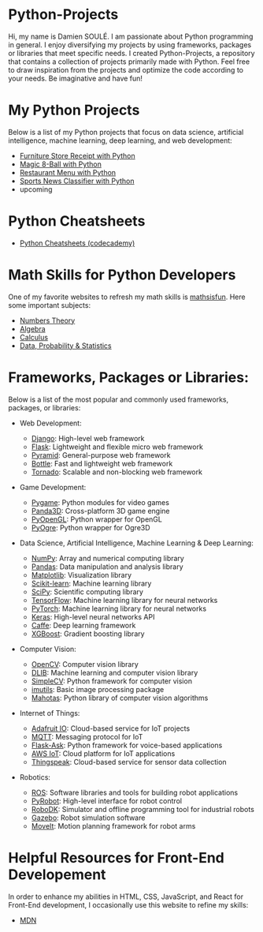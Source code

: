 # Python-Projects

Hi, my name is Damien SOULÉ. I am passionate about Python programming in general. I enjoy diversifying my projects by using frameworks, packages or libraries that meet specific needs. I created Python-Projects, a repository that contains a collection of projects primarily made with Python. Feel free to draw inspiration from the projects and optimize the code according to your needs. Be imaginative and have fun!

# My Python Projects

Below is a list of my Python projects that focus on data science, artificial intelligence, machine learning, deep learning, and web development:

- [Furniture Store Receipt with Python](https://github.com/dspydev/python-projects/tree/main/furniture-store-receipt-py)
- [Magic 8-Ball with Python](https://github.com/dspydev/python-projects/tree/main/magic-8-ball-py)
- [Restaurant Menu with Python](https://github.com/dspydev/python-projects/tree/main/restaurant-menu-py)
- [Sports News Classifier with Python](https://github.com/dspydev/python-projects/tree/main/sports-news-classifier-py)
- upcoming

# Python Cheatsheets

- [Python Cheatsheets (codecademy)](https://www.codecademy.com/resources/cheatsheets/language/python)

# Math Skills for Python Developers

One of my favorite websites to refresh my math skills is [mathsisfun](https://www.mathsisfun.com/). Here some important subjects:

- [Numbers Theory](https://www.mathsisfun.com/numbers/index.html)
- [Algebra](https://www.mathsisfun.com/algebra/index.html)
- [Calculus](https://www.mathsisfun.com/calculus/index.html)
- [Data, Probability & Statistics](https://www.mathsisfun.com/data/index.html)

# Frameworks, Packages or Libraries:

Below is a list of the most popular and commonly used frameworks, packages, or libraries:

- Web Development:

  - [Django](https://www.djangoproject.com/): High-level web framework
  - [Flask](https://flask.palletsprojects.com/en/2.2.x/): Lightweight and flexible micro web framework
  - [Pyramid](https://trypyramid.com/): General-purpose web framework
  - [Bottle](https://bottlepy.org/docs/dev/): Fast and lightweight web framework
  - [Tornado](https://www.tornadoweb.org/en/stable/): Scalable and non-blocking web framework

- Game Development:

  - [Pygame](https://www.pygame.org/tags/framework): Python modules for video games
  - [Panda3D](https://www.panda3d.org/): Cross-platform 3D game engine
  - [PyOpenGL](https://pyopengl.sourceforge.net/): Python wrapper for OpenGL
  - [PyOgre](https://wiki.ogre3d.org/PyOgre): Python wrapper for Ogre3D

- Data Science, Artificial Intelligence, Machine Learning & Deep Learning:

  - [NumPy](https://numpy.org/): Array and numerical computing library
  - [Pandas](https://pandas.pydata.org/): Data manipulation and analysis library
  - [Matplotlib](https://matplotlib.org/): Visualization library
  - [Scikit-learn](https://scikit-learn.org/): Machine learning library
  - [SciPy](https://scipy.org/): Scientific computing library
  - [TensorFlow](https://www.tensorflow.org/?hl=fr): Machine learning library for neural networks
  - [PyTorch](https://pytorch.org/): Machine learning library for neural networks
  - [Keras](https://keras.io/): High-level neural networks API
  - [Caffe](https://caffe.berkeleyvision.org/): Deep learning framework
  - [XGBoost](https://xgboost.readthedocs.io/en/stable/): Gradient boosting library

- Computer Vision:

  - [OpenCV](https://opencv.org/): Computer vision library
  - [DLIB](http://dlib.net/): Machine learning and computer vision library
  - [SimpleCV](http://simplecv.org/): Python framework for computer vision
  - [imutils](https://github.com/PyImageSearch/imutils): Basic image processing package
  - [Mahotas](https://mahotas.readthedocs.io/en/latest/): Python library of computer vision algorithms

- Internet of Things:

  - [Adafruit IO](https://io.adafruit.com/): Cloud-based service for IoT projects
  - [MQTT](https://mqtt.org/): Messaging protocol for IoT
  - [Flask-Ask](https://github.com/johnwheeler/flask-ask): Python framework for voice-based applications
  - [AWS IoT](https://aws.amazon.com/fr/iot-core/): Cloud platform for IoT applications
  - [Thingspeak](https://thingspeak.com/): Cloud-based service for sensor data collection

- Robotics:

  - [ROS](https://www.ros.org/): Software libraries and tools for building robot applications
  - [PyRobot](https://pyrobot.org/): High-level interface for robot control
  - [RoboDK](https://robodk.com/): Simulator and offline programming tool for industrial robots
  - [Gazebo](https://classic.gazebosim.org/): Robot simulation software
  - [MoveIt](https://moveit.ros.org/): Motion planning framework for robot arms

# Helpful Resources for Front-End Developement

In order to enhance my abilities in HTML, CSS, JavaScript, and React for Front-End development, I occasionally use this website to refine my skills:

- [MDN](https://developer.mozilla.org/fr/)

